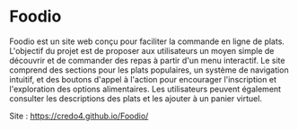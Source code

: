 # Foodio
Foodio est un site web conçu pour faciliter la commande en ligne de plats.
L'objectif du projet est de proposer aux utilisateurs un moyen simple de découvrir et de commander des repas à partir d'un menu interactif. 
Le site comprend des sections pour les plats populaires, un système de navigation intuitif, et des boutons d'appel à l'action pour encourager l'inscription et l'exploration des options alimentaires. 
Les utilisateurs peuvent également consulter les descriptions des plats et les ajouter à un panier virtuel.

Site : https://credo4.github.io/Foodio/
